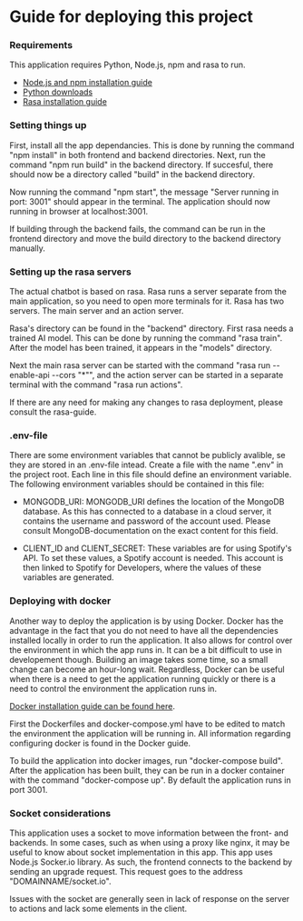 # Guide for deploying this project

### Requirements

This application requires Python, Node.js, npm and rasa to run.

 - [Node.js and npm installation guide](https://docs.npmjs.com/downloading-and-installing-node-js-and-npm)
 - [Python downloads](https://www.python.org/downloads)
 - [Rasa installation guide](https://rasa.com/docs/rasa/installation)

### Setting things up

First, install all the app dependancies. This is done by running the command "npm install" in both frontend and backend directories.
Next, run the command "npm run build" in the backend directory. If succesful, there should now be a directory called "build" in the backend directory.

Now running the command "npm start", the message "Server running in port: 3001" should appear in the terminal. The application should now running in browser at localhost:3001.

If building through the backend fails, the command can be run in the frontend directory and move the build directory to the backend directory manually.

### Setting up the rasa servers

The actual chatbot is based on rasa. Rasa runs a server separate from the main application, so you need to open more terminals for it. Rasa has two servers. The main server and an action server. 

Rasa's directory can be found in the "backend" directory. First rasa needs a trained AI model. This can be done by running the command "rasa train". After the model has been trained, it appears in the "models" directory.

Next the main rasa server can be started with the command "rasa run --enable-api --cors "*"", and the action server can be started in a separate terminal with the command "rasa run actions".

If there are any need for making any changes to rasa deployment, please consult the rasa-guide.


### .env-file

There are some environment variables that cannot be publicly avalible, se they are stored in an .env-file intead. Create a file with the name ".env" in the project root. Each line in this file should define an environment variable. The following environment variables should be contained in this file:

 - MONGODB_URI: MONGODB_URI defines the location of the MongoDB database. As this has connected to a database in a cloud server, it contains the username and password of the account used. Please consult MongoDB-documentation on the exact content for this field.

 - CLIENT_ID and CLIENT_SECRET: These variables are for using Spotify's API. To set these values, a Spotify account is needed. This account is then linked to Spotify for Developers, where the values of these variables are generated. 
 

### Deploying with docker

Another way to deploy the application is by using Docker. Docker has the advantage in the fact that you do not need to have all the dependencies installed locally in order to run the application. It also allows for control over the environment in which the app runs in. 
It can be a bit difficult to use in developement though. Building an image takes some time, so a small change can become an hour-long wait. Regardless, Docker can be useful when there is a need to get the application running quickly or there is a need to control the environment the application runs in.

[Docker installation guide can be found here](https://docs.docker.com/engine/install/#desktop). 

First the Dockerfiles and docker-compose.yml have to be edited to match the environment the application will be running in. All information regarding configuring docker is found in the Docker guide.

To build the application into docker images, run "docker-compose build". After the application has been built, they can be run in a docker container with the command "docker-compose up".
By default the application runs in port 3001.

### Socket considerations

This application uses a socket to move information between the front- and backends. In some cases, such as when using a proxy like nginx, it may be useful to know about socket implementation in this app.
This app uses Node.js Socker.io library. As such, the frontend connects to the backend by sending an upgrade request. This request goes to the address "DOMAINNAME/socket.io".

Issues with the socket are generally seen in lack of response on the server to actions and lack some elements in the client.

